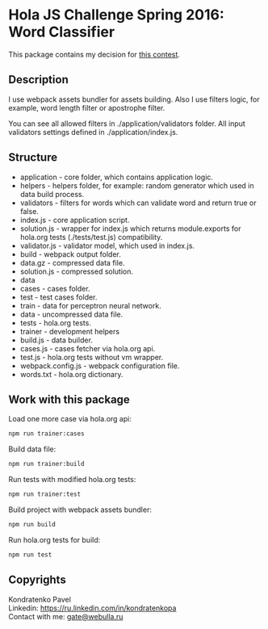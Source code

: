 # Hola JS Challenge Spring 2016: Word Classifier
This package contains my decision for [this contest](https://github.com/hola/challenge_word_classifier).

## Description
I use webpack assets bundler for assets building. Also I use filters logic, for example, word length filter or apostrophe filter.

You can see all allowed filters in ./application/validators folder. All input validators settings defined in ./application/index.js.

## Structure

* application - core folder, which contains application logic.
 * helpers - helpers folder, for example: random generator which used in data build process.
 * validators - filters for words which can validate word and return true or false.
 * index.js - core application script.
 * solution.js - wrapper for index.js which returns module.exports for hola.org tests (./tests/test.js) compatibility.
 * validator.js - validator model, which used in index.js.
* build - webpack output folder.
 * data.gz - compressed data file.
 * solution.js - compressed solution.
* data
 * cases - cases folder.
  * test - test cases folder.
  * train - data for perceptron neural network.
  * data - uncompressed data file.
* tests - hola.org tests.
* trainer - development helpers
 * build.js - data builder.
 * cases.js - cases fetcher via hola.org api.
 * test.js - hola.org tests without vm wrapper.
* webpack.config.js - webpack configuration file.
* words.txt - hola.org dictionary.

## Work with this package
Load one more case via hola.org api:
```bash
npm run trainer:cases
 ```

Build data file:
```bash
npm run trainer:build
 ```

Run tests with modified hola.org tests:
```bash
npm run trainer:test
 ```

Build project with webpack assets bundler:
```bash
npm run build
 ```

Run hola.org tests for build:
```bash
npm run test
 ```

## Copyrights
Kondratenko Pavel  
Linkedin: https://ru.linkedin.com/in/kondratenkopa  
Contact with me: gate@webulla.ru
